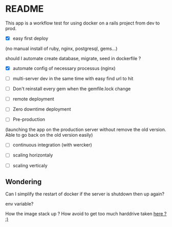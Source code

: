 # README

This app is a workflow test for using docker on a rails project from dev to prod.

* [x] easy first deploy

 (no manual install of ruby, nginx, postgresql, gems...)

 should I automate create database, migrate, seed in dockerfile ?

* [x] automate config of necessary processus (nginx)

* [ ] multi-server dev in the same time with easy find url to hit  

* [ ] Don't reinstall every gem when the gemfile.lock change

* [ ] remote deployment

* [ ] Zero downtime deployment

* [ ] Pre-production

 (launching the app on the production server without remove the old version. Able to go back on the old version easily)

* [ ] continuous integration (with wercker)

* [ ] scaling horizontaly

* [ ] scaling verticaly



## Wondering

Can I simplify the restart of docker if the server is shutdown then up again?

env variable?

How the image stack up ? How avoid to get too much harddrive taken [here ? :)](https://gist.github.com/ngpestelos/4fc2e31e19f86b9cf10b)
